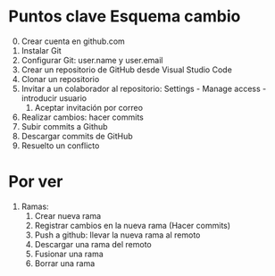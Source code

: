 
# Puntos clave Esquema cambio

0. Crear cuenta en github.com
1. Instalar Git
2. Configurar Git: user.name y user.email
3. Crear un repositorio de GitHub desde Visual Studio Code
4. Clonar un repositorio
5. Invitar a un colaborador al repositorio: Settings - Manage access - introducir usuario
   1. Aceptar invitación por correo
6. Realizar cambios: hacer commits
7. Subir commits a Github
8. Descargar commits de GitHub
9. Resuelto un conflicto

# Por ver
1.  Ramas:
    1.  Crear nueva rama
    2.  Registrar cambios en la nueva rama (Hacer commits)
    3.  Push a github: llevar la nueva rama al remoto
    4.  Descargar una rama del remoto
    5.  Fusionar una rama
    6.  Borrar una rama